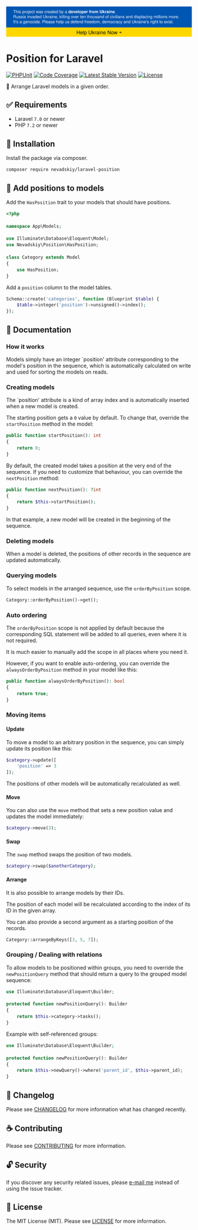 [![Stand With Ukraine](https://raw.githubusercontent.com/vshymanskyy/StandWithUkraine/main/banner-direct-single.svg)](https://stand-with-ukraine.pp.ua)

# Position for Laravel

[![PHPUnit](https://img.shields.io/github/actions/workflow/status/nevadskiy/laravel-position/phpunit.yml?branch=master)](https://packagist.org/packages/nevadskiy/laravel-position)
[![Code Coverage](https://img.shields.io/codecov/c/github/nevadskiy/laravel-position?token=9X6AQQYCPA)](https://packagist.org/packages/nevadskiy/laravel-position)
[![Latest Stable Version](http://poser.pugx.org/nevadskiy/laravel-position/v)](https://packagist.org/packages/nevadskiy/laravel-position)
[![License](http://poser.pugx.org/nevadskiy/laravel-position/license)](https://packagist.org/packages/nevadskiy/laravel-position)

🔢 Arrange Laravel models in a given order.

## ✅ Requirements

- Laravel `7.0` or newer
- PHP `7.2` or newer

## 🔌 Installation

Install the package via composer.

```bash
composer require nevadskiy/laravel-position
````

## 🔨 Add positions to models

Add the `HasPosition` trait to your models that should have positions.

```php
<?php

namespace App\Models;

use Illuminate\Database\Eloquent\Model;
use Nevadskiy\Position\HasPosition;

class Category extends Model
{
    use HasPosition;
}
```

Add a `position` column to the model tables.

```php
Schema::create('categories', function (Blueprint $table) {
    $table->integer('position')->unsigned()->index();
});
```

## 📄 Documentation

### How it works

Models simply have an integer `position' attribute corresponding to the model's position in the sequence, which is automatically calculated on write and used for sorting the models on reads.

### Creating models

The `position' attribute is a kind of array index and is automatically inserted when a new model is created.

The starting position gets a `0` value by default. To change that, override the `startPosition` method in the model:

```php
public function startPosition(): int
{
    return 0;
}
```

By default, the created model takes a position at the very end of the sequence. If you need to customize that behaviour, you can override the `nextPosition` method:

```php
public function nextPosition(): ?int
{
    return $this->startPosition();
}
```

In that example, a new model will be created in the beginning of the sequence.

### Deleting models

When a model is deleted, the positions of other records in the sequence are updated automatically.

### Querying models 

To select models in the arranged sequence, use the `orderByPosition` scope.

```php
Category::orderByPosition()->get();
```

### Auto ordering

The `orderByPosition` scope is not applied by default because the corresponding SQL statement will be added to all queries, even where it is not required.

It is much easier to manually add the scope in all places where you need it.

However, if you want to enable auto-ordering, you can override the `alwaysOrderByPosition` method in your model like this:

```php
public function alwaysOrderByPosition(): bool
{
    return true;
}
```

### Moving items

#### Update

To move a model to an arbitrary position in the sequence, you can simply update its position like this:

```php
$category->update([
    'position' => 3
]);
```

The positions of other models will be automatically recalculated as well.

#### Move

You can also use the `move` method that sets a new position value and updates the model immediately:

```php
$category->move(3);
```

#### Swap

The `swap` method swaps the position of two models.

```php
$category->swap($anotherCategory);
```

#### Arrange

It is also possible to arrange models by their IDs.

The position of each model will be recalculated according to the index of its ID in the given array. 

You can also provide a second argument as a starting position of the records.

```php
Category::arrangeByKeys([3, 5, 7]);
```

### Grouping / Dealing with relations

To allow models to be positioned within groups, you need to override the `newPositionQuery` method that should return a query to the grouped model sequence:

```php
use Illuminate\Database\Eloquent\Builder;

protected function newPositionQuery(): Builder
{
    return $this->category->tasks();
}
```

Example with self-referenced groups:

```php
use Illuminate\Database\Eloquent\Builder;

protected function newPositionQuery(): Builder
{
    return $this->newQuery()->where('parent_id', $this->parent_id);
}
```

## 📑 Changelog

Please see [CHANGELOG](CHANGELOG.md) for more information what has changed recently.

## ☕ Contributing

Please see [CONTRIBUTING](.github/CONTRIBUTING.md) for more information.

## 🔓 Security

If you discover any security related issues, please [e-mail me](mailto:nevadskiy@gmail.com) instead of using the issue tracker.

## 📜 License

The MIT License (MIT). Please see [LICENSE](LICENSE.md) for more information.
